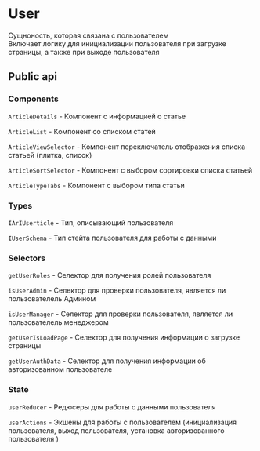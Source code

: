 # User

Сущноность, которая связана с пользователем  
Включает логику для инициализации пользователя при загрузке страницы, а также при выходе пользователя


## Public api

### Components  

`ArticleDetails` - Компонент с информацией о статье

`ArticleList` -  Компонент со списком статей

`ArticleViewSelector` - Компонент переключатель отображения списка статьей (плитка, список)

`ArticleSortSelector` - Компонент с выбором сортировки списка статьей

`ArticleTypeTabs` - Компонент с выбором типа статьи

### Types

`IArIUserticle` - Тип, описывающий пользователя

`IUserSchema` - Тип стейта пользователя для работы с данными


### Selectors

`getUserRoles` - Селектор для получения ролей пользователя

`isUserAdmin` - Селектор для проверки пользователя, является ли пользователель Админом

`isUserManager` - Селектор для проверки пользователя, является ли пользователель менеджером

`getUserIsLoadPage` - Селектор для получения информации о загрузке страницы

`getUserAuthData` - Селектор для получения информации об авторизованном пользователе


### State 

`userReducer` - Редюсеры для работы с данными пользователя  

`userActions` - Экшены для работы с пользователем (инициализация пользователя, выход пользователя, установка авторизованного пользователя )
